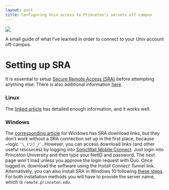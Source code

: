 ```yaml
---
layout: post
title: Configuring Unix access to Princeton's servers off campus
---
```


![](https://www.princeton.edu/researchcomputing/access/prospective_users.jpg)

A small guide of what I've learned in order to connect to your Unix account off-campus.

<!--more-->

# Setting up SRA

It is essential to setup [Secure Remote Access (SRA)](http://www.princeton.edu/oit/news/archive/?id=7589) before attempting anything else. There is also additional information [here](https://princeton.service-now.com/snap?sys_id=6023&id=kb_article).

### Linux

The [linked article](https://princeton.service-now.com/snap?sys_id=1157&id=kb_article) has detailed enough information, and it works well.

### Windows

The [corresponding article](https://princeton.service-now.com/snap?sys_id=1155&id=kb_article) for Windows has SRA download links, but they don't work without a SRA connection set up in the first place, because ~logic `¯\_(ツ)_/¯`.
However, you can access download links (and other useful resources) by logging into [SonicWall Mobile Connect](https://eisnet-sra-n2.remote.princeton.edu/).
Just login into Princeton University and then type your NetID and password. The next page won't load unless you approve the login request with Duo.
Once logged in, download the software using the *Install Connect Tunnel* link.
Alternatively, you can also install SRA in Windows 10 following [these steps](https://princeton.service-now.com/kb_view.do?sysparm_article=1206).
For both installation methods you will have to provide the server name, which is `remote.princeton.edu`.
